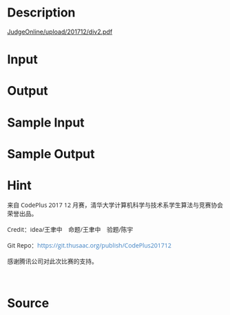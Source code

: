 
# Description

<div class="content"><p><a href="/JudgeOnline/upload/201712/div2.pdf">JudgeOnline/upload/201712/div2.pdf</a></p>
<p></p></div>

# Input

<div class="content"></div>

# Output

<div class="content"></div>

# Sample Input

<div class="content"><span class="sampledata"></span></div>

# Sample Output

<div class="content"><span class="sampledata"></span></div>

# Hint

<div class="content"><p></p><p><span style="color: rgba(0, 0, 0, 0.870588); font-family: &#39;Open Sans&#39;, &#39;Source Han Sans SC&#39;, &#39;Noto Sans CJK SC&#39;, &#39;PingFang SC&#39;, &#39;Hiragino Sans GB&#39;, &#39;Microsoft Yahei&#39;, sans-serif; font-size: 14px; line-height: 19.9990005493164px;">来自 CodePlus 2017 12 月赛，清华大学计算机科学与技术系学生算法与竞赛协会 荣誉出品。</span><br style="box-sizing: inherit; color: rgba(0, 0, 0, 0.870588); font-family: &#39;Open Sans&#39;, &#39;Source Han Sans SC&#39;, &#39;Noto Sans CJK SC&#39;, &#39;PingFang SC&#39;, &#39;Hiragino Sans GB&#39;, &#39;Microsoft Yahei&#39;, sans-serif; font-size: 14px; line-height: 19.9990005493164px;"/><br/>
<span style="color: rgba(0, 0, 0, 0.870588); font-family: &#39;Open Sans&#39;, &#39;Source Han Sans SC&#39;, &#39;Noto Sans CJK SC&#39;, &#39;PingFang SC&#39;, &#39;Hiragino Sans GB&#39;, &#39;Microsoft Yahei&#39;, sans-serif; font-size: 14px; line-height: 19.9990005493164px;">Credit：idea/王聿中　命题/王聿中　验题/陈宇</span><br style="box-sizing: inherit; color: rgba(0, 0, 0, 0.870588); font-family: &#39;Open Sans&#39;, &#39;Source Han Sans SC&#39;, &#39;Noto Sans CJK SC&#39;, &#39;PingFang SC&#39;, &#39;Hiragino Sans GB&#39;, &#39;Microsoft Yahei&#39;, sans-serif; font-size: 14px; line-height: 19.9990005493164px;"/><br/>
<span style="color: rgba(0, 0, 0, 0.870588); font-family: &#39;Open Sans&#39;, &#39;Source Han Sans SC&#39;, &#39;Noto Sans CJK SC&#39;, &#39;PingFang SC&#39;, &#39;Hiragino Sans GB&#39;, &#39;Microsoft Yahei&#39;, sans-serif; font-size: 14px; line-height: 19.9990005493164px;">Git Repo：</span><a href="https://git.thusaac.org/publish/CodePlus201712" style="box-sizing: inherit; color: rgb(65, 131, 196); text-decoration: none; font-family: &#39;Open Sans&#39;, &#39;Source Han Sans SC&#39;, &#39;Noto Sans CJK SC&#39;, &#39;PingFang SC&#39;, &#39;Hiragino Sans GB&#39;, &#39;Microsoft Yahei&#39;, sans-serif; font-size: 14px; line-height: 19.9990005493164px; background-image: initial; background-attachment: initial; background-size: initial; background-origin: initial; background-clip: initial; background-position: 0px 0px; background-repeat: initial;">https://git.thusaac.org/publish/CodePlus201712</a><br style="box-sizing: inherit; color: rgba(0, 0, 0, 0.870588); font-family: &#39;Open Sans&#39;, &#39;Source Han Sans SC&#39;, &#39;Noto Sans CJK SC&#39;, &#39;PingFang SC&#39;, &#39;Hiragino Sans GB&#39;, &#39;Microsoft Yahei&#39;, sans-serif; font-size: 14px; line-height: 19.9990005493164px;"/><br/>
<span style="color: rgba(0, 0, 0, 0.870588); font-family: &#39;Open Sans&#39;, &#39;Source Han Sans SC&#39;, &#39;Noto Sans CJK SC&#39;, &#39;PingFang SC&#39;, &#39;Hiragino Sans GB&#39;, &#39;Microsoft Yahei&#39;, sans-serif; font-size: 14px; line-height: 19.9990005493164px;">感谢腾讯公司对此次比赛的支持。</span></p><br/>
<p></p><p></p></div>

# Source

<div class="content"><p><a href="problemset.php?search="></a></p></div>

